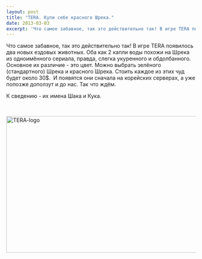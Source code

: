 ```yaml
---
layout: post
title: "TERA. Купи себе красного Шрека."
date: 2013-03-03
excerpt: 'Что самое забавное, так это действительно так! В игре TERA появилось два новых ездовых животных. Оба как 2 капли воды похожи на Шрека из одноимённого сериала, правда, слегка укуренного и обдолбанного. Основное их различие - это цвет...'
---
```


Что самое забавное, так это действительно так! В игре TERA появилось два новых ездовых животных. Оба как 2 капли воды похожи на Шрека из одноимённого сериала, правда, слегка укуренного и обдолбанного. Основное их различие - это цвет. Можно выбрать зелёного (стандартного) Шрека и красного Шрека. Стоить каждое из этих чуд будет около 30$.  И появятся они сначала на корейских серверах, а уже попозже доползут и до нас. Так что ждём.

К сведению - их имена Шака и Кука.

&nbsp;

<a href="http://gamersoul.ru/wp-content/uploads/2013/01/TERA-logo.jpg"><img class="wp-image-1030 aligncenter" alt="TERA-logo" src="http://gamersoul.ru/wp-content/uploads/2013/01/TERA-logo.jpg" width="655" height="362" /></a>